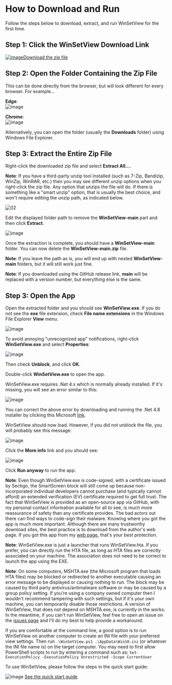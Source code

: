 # How to Download and Run
<!--
To view this document formatted (instead of as raw text) just click the Help button in WinSetView.hta.
You can also manually navigate your browser to: https://lesferch.github.io/WinSetView.
-->
Follow the steps below to download, extract, and run WinSetView for the first time.

## Step 1: Click the WinSetView Download Link

[![image](https://user-images.githubusercontent.com/79026235/152910441-59ba653c-5607-4f59-90c0-bc2851bf2688.png)Download the zip file](https://github.com/LesFerch/WinSetView/archive/refs/heads/main.zip)

## Step 2: Open the Folder Containing the Zip File

This can be done directly from the browser, but will look different for every browser. For example...

**Edge**:\
![image](https://user-images.githubusercontent.com/79026235/153105994-4ae67c3f-bd51-48b7-88c3-f8adf81591c8.png)

**Chrome**:\
![image](https://user-images.githubusercontent.com/79026235/153104134-7494fbbb-c169-493d-b811-1cc5d7da5c00.png)

Alternatively, you can open the folder (usually the **Downloads** folder) using Windows File Explorer.

## Step 3: Extract the Entire Zip File

Right-click the downloaded zip file and select **Extract All...**.

**Note**: If you have a third-party unzip tool installed (such as 7-Zip, Bandizip, WinZip, WinRAR, etc.) then you may see different unzip options when you right-click the zip file. Any option that unzips the file will do. If there is something like a "smart unzip" option, that is usually the best choice, and won't require editing the unzip path, as indicated below.

![02](https://user-images.githubusercontent.com/79026235/153107248-5f0ccc0b-ca21-4102-8492-1df02129f978.png)

Edit the displayed folder path to remove the **WinSetView-main** part and then click **Extract**.

![image](https://user-images.githubusercontent.com/79026235/153104464-b64a9efb-181a-468a-a457-63455f490f32.png)

Once the extraction is complete, you should have a **WinSetView-main** folder. You can now delete the **WinSetView-main.zip** file.

**Note**: If you leave the path as is, you will end up with nested **WinSetView-main** folders, but it will still work just fine.

**Note**: If you downloaded using the GitHub release link, **main** will be replaced with a version number, but everything else is the same.

## Step 3: Open the App

Open the extracted folder and you should see **WinSetView.exe**. If you do not see the **exe** file extension, check **File name extensions** in the Windows File Explorer **View** menu.

![image](https://user-images.githubusercontent.com/79026235/211452575-65e95101-6251-4260-9843-20ca02426cf7.png)

To avoid annoying "unrecognized app" notifications, right-click **WinSetView.exe** and select **Properties**:

![image](https://user-images.githubusercontent.com/79026235/211460037-48b4a394-b38e-424b-b74c-e216d498d89e.png)

Then check **Unblock**, and click **OK**.

Double-click **WinSetView.exe** to open the app.

WinSetView.exe requires .Net 4.x which is normally already installed. If it's missing, you will see an error similar to this:

![image](https://user-images.githubusercontent.com/79026235/211448690-82bf997a-e931-47b1-a9ac-b77768de5ff8.png)

You can correct the above error by downloading and running the .Net 4.8 installer by clicking this Microsoft [link](https://go.microsoft.com/fwlink/?linkid=2088631).

WinSetView should now load. However, if you did not unblock the file, you will probably see this message:

![image](https://user-images.githubusercontent.com/79026235/211442632-d4362bed-3600-4c32-b2c1-417b320684b7.png)

Click the **More info** link and you should see:

![image](https://user-images.githubusercontent.com/79026235/211442671-34f91125-e915-4c5e-a61e-a30bb556d393.png)

Click **Run anyway** to run the app.

**Note**: Even though WinSetView.exe is code-signed, with a certificate issued by Sectigo, the SmartScreen block will still come up because non-incorporated individual developers cannot purchase (and typically cannot afford) an extended verification (EV) certificate required to get full trust. The fact that WinSetView is provided as an open-source app via GitHub, with my personal contact information available for all to see, is much more reassurance of safety than any certificate provides. The bad actors out there can find ways to code-sign their malware. Knowing where you got the app is much more important. Although there are many trustworthy download sites, the best practice is to download from the author's web page. If you got this app from my [web page](https://lesferch.github.io/WinSetView/), that's your best protection.

**Note**: WinSetView.exe is just a launcher that runs WinSetView.hta. If you prefer, you can directly run the HTA file, as long as HTA files are correctly associated on your machine. The association does not need to be correct to launch the app using the EXE.

**Note**: On some computers, MSHTA.exe (the Microsoft program that loads HTA files) may be blocked or redirected to another executable causing an error message to be displayed or causing nothing to run. The block may be caused by third party antivirus/antimalware software or may be caused by a group policy setting. If you're using a company owned computer then I wouldn't recommend tampering with such settings, but if it's your own machine, you can temporarily disable those restrictions. A version of WinSetView, that does not depend on MSHTA.exe, is currently in the works. In the meantime, if you can't run WinSetView, feel free to open an issue on the [issues page](https://github.com/LesFerch/WinSetView/issues) and I'll do my best to help provide a workaround.

If you are comfortable at the command line, a good option is to run WinSetView on another computer to create an INI file with your preferred view settings. Then run `.\WinSetView.ps1 .\AppData\Win10.ini` (or whatever the INI file name is) on the target computer. You may need to first allow PowerShell scripts to run by entering a command such as: `Set-ExecutionPolicy -ExecutionPolicy Unrestricted -Scope CurrentUser`

To use WinSetView, please follow the steps in the quick start guide:

![image](https://user-images.githubusercontent.com/79026235/152913587-d294de81-c8ca-428d-b351-09a564854eff.png)
[See the quick start guide](./README.md)
